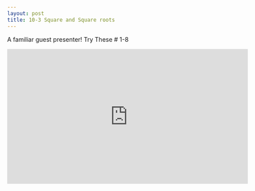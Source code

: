 ```yaml
---
layout: post
title: 10-3 Square and Square roots
---
```

A familiar guest presenter!
Try These # 1-8
<iframe width="560" height="315" src="https://www.youtube.com/embed/Noha6BJcDlk" frameborder="0" allow="autoplay; encrypted-media" allowfullscreen></iframe>
